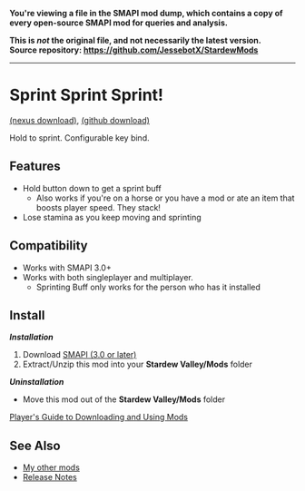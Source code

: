 **You're viewing a file in the SMAPI mod dump, which contains a copy of every open-source SMAPI mod
for queries and analysis.**

**This is _not_ the original file, and not necessarily the latest version.**  
**Source repository: https://github.com/JessebotX/StardewMods**

----

# Sprint Sprint Sprint!
[(nexus download)](https://www.nexusmods.com/stardewvalley/mods/3294), [(github download)](https://github.com/JessebotX/StardewMods/releases/tag/Sprint)

Hold to sprint. Configurable key bind.

## Features
- Hold button down to get a sprint buff
  - Also works if you're on a horse or you have a mod or ate an item that boosts player speed. They stack!
- Lose stamina as you keep moving and sprinting

## Compatibility
- Works with SMAPI 3.0+
- Works with both singleplayer and multiplayer.
  - Sprinting Buff only works for the person who has it installed

## Install
_**Installation**_
1. Download [SMAPI (3.0 or later)](https://www.nexusmods.com/stardewvalley/mods/2400)
2. Extract/Unzip this mod into your **Stardew Valley/Mods** folder

_**Uninstallation**_
- Move this mod out of the **Stardew Valley/Mods** folder

[Player's Guide to Downloading and Using Mods](https://stardewvalleywiki.com/Modding:Player_Guide/Getting_Started)

## See Also
- [My other mods](https://www.nexusmods.com/users/55529772?tab=user+files)
- [Release Notes](changelog.md)